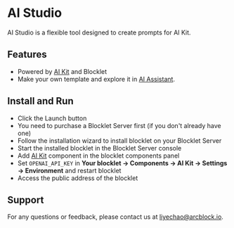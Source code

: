 # AI Studio

AI Studio is a flexible tool designed to create prompts for AI Kit.

## Features

- Powered by [AI Kit](https://store.blocklet.dev/blocklets/z8ia3xzq2tMq8CRHfaXj1BTYJyYnEcHbqP8cJ) and Blocklet
- Make your own template and explore it in [AI Assistant](https://store.blocklet.dev/blocklets/z8iZvMrKPa7qy2nxfrKremuSm8bE9Wb9Tu2NA).

## Install and Run

- Click the Launch button
- You need to purchase a Blocklet Server first (if you don't already have one)
- Follow the installation wizard to install blocklet on your Blocklet Server
- Start the installed blocklet in the Blocklet Server console
- Add [AI Kit](http://www.aikit.rocks/?locale=en) component in the blocklet components panel
- Set `OPENAI_API_KEY` in **Your blocklet -> Components -> AI Kit -> Settings -> Environment** and restart blocklet
- Access the public address of the blocklet

## Support

For any questions or feedback, please contact us at liyechao@arcblock.io.
